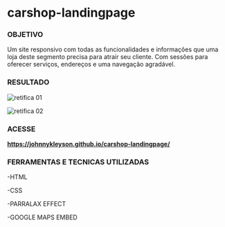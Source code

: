 # carshop-landingpage

### **OBJETIVO**
Um site responsivo com todas as funcionalidades e informações que uma loja deste 
segmento precisa para atrair seu cliente. Com sessões para oferecer serviços, endereços e 
uma navegação agradável.


### **RESULTADO**
![retifica 01](https://user-images.githubusercontent.com/72710750/97366386-fed4ad80-1885-11eb-87b5-32999963f307.png)

![retifica 02](https://user-images.githubusercontent.com/72710750/97366395-01cf9e00-1886-11eb-9436-625c0daafa91.png)

### **ACESSE**
**https://johnnykleyson.github.io/carshop-landingpage/**

### **FERRAMENTAS E TECNICAS UTILIZADAS**
-HTML

-CSS

-PARRALAX EFFECT

-GOOGLE MAPS EMBED
